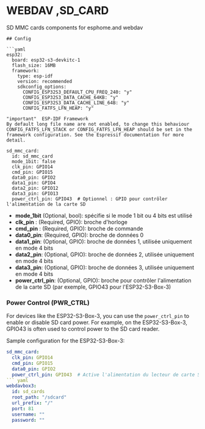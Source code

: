 # WEBDAV ,SD_CARD

SD MMC cards components for esphome.and webdav
```
## Config

```yaml
esp32:
  board: esp32-s3-devkitc-1
  flash_size: 16MB
  framework:
    type: esp-idf
    version: recommended
    sdkconfig_options:
      CONFIG_ESP32S3_DEFAULT_CPU_FREQ_240: "y"
      CONFIG_ESP32S3_DATA_CACHE_64KB: "y"
      CONFIG_ESP32S3_DATA_CACHE_LINE_64B: "y"
      CONFIG_FATFS_LFN_HEAP: "y"    

"important"  ESP-IDF Framework
By default long file name are not enabled, to change this behaviour CONFIG_FATFS_LFN_STACK or CONFIG_FATFS_LFN_HEAP should be set in the framework configuration. See the Espressif documentation for more detail.

sd_mmc_card:
  id: sd_mmc_card
  mode_1bit: false
  clk_pin: GPIO14
  cmd_pin: GPIO15
  data0_pin: GPIO2
  data1_pin: GPIO4
  data2_pin: GPIO12
  data3_pin: GPIO13
  power_ctrl_pin: GPIO43  # Optionnel : GPIO pour contrôler l'alimentation de la carte SD
```

* **mode_1bit** (Optional, bool): spécifie si le mode 1 bit ou 4 bits est utilisé
* **clk_pin** : (Required, GPIO): broche d'horloge
* **cmd_pin** : (Required, GPIO): broche de commande
* **data0_pin**: (Required, GPIO): broche de données 0
* **data1_pin**: (Optional, GPIO): broche de données 1, utilisée uniquement en mode 4 bits
* **data2_pin**: (Optional, GPIO): broche de données 2, utilisée uniquement en mode 4 bits
* **data3_pin**: (Optional, GPIO): broche de données 3, utilisée uniquement en mode 4 bits
* **power_ctrl_pin**: (Optional, GPIO): broche pour contrôler l'alimentation de la carte SD (par exemple, GPIO43 pour l'ESP32-S3-Box-3)

### Power Control (PWR_CTRL)

For devices like the ESP32-S3-Box-3, you can use the `power_ctrl_pin` to enable or disable SD card power. For example, on the ESP32-S3-Box-3, GPIO43 is often used to control power to the SD card reader.

Sample configuration for the ESP32-S3-Box-3:
```yaml
sd_mmc_card:
  clk_pin: GPIO14
  cmd_pin: GPIO15
  data0_pin: GPIO2
  power_ctrl_pin: GPIO43  # Active l'alimentation du lecteur de carte SD
``` yaml
webdavbox3:
  id: sd_cards
  root_path: "/sdcard"
  url_prefix: "/"
  port: 81
  username: ""
  password: ""

```
